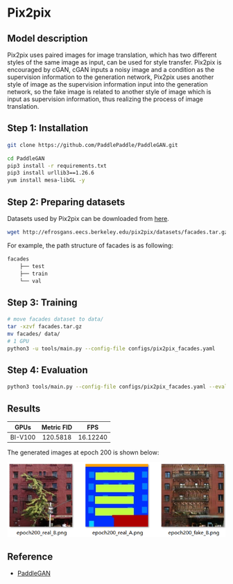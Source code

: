 # Pix2pix
## Model description
Pix2pix uses paired images for image translation, which has two different styles of the same image as input, can be used for style transfer. Pix2pix is encouraged by cGAN, cGAN inputs a noisy image and a condition as the supervision information to the generation network, Pix2pix uses another style of image as the supervision information input into the generation network, so the fake image is related to another style of image which is input as supervision information, thus realizing the process of image translation.

## Step 1: Installation
```bash
git clone https://github.com/PaddlePaddle/PaddleGAN.git
```

```bash
cd PaddleGAN
pip3 install -r requirements.txt
pip3 install urllib3==1.26.6
yum install mesa-libGL -y
```

## Step 2: Preparing datasets

Datasets used by Pix2pix can be downloaded from [here](http://efrosgans.eecs.berkeley.edu/pix2pix/datasets/).

```bash
wget http://efrosgans.eecs.berkeley.edu/pix2pix/datasets/facades.tar.gz --no-check-certificate
```

For example, the path structure of facades is as following:

```bash
facades
    ├── test
    ├── train
    └── val
```

## Step 3: Training

```bash
# move facades dataset to data/ 
tar -xzvf facades.tar.gz
mv facades/ data/
# 1 GPU
python3 -u tools/main.py --config-file configs/pix2pix_facades.yaml
```

## Step 4: Evaluation

```bash
python3 tools/main.py --config-file configs/pix2pix_facades.yaml --evaluate-only --load ${PATH_OF_WEIGHT}
```

## Results
|GPUs|Metric FID|FPS|
|:---:|:---:|:---:|
|BI-V100|120.5818|16.12240|

The generated images at epoch 200 is shown below:

<img src = 'results.png'>


## Reference
- [PaddleGAN](https://github.com/PaddlePaddle/PaddleGAN) 
